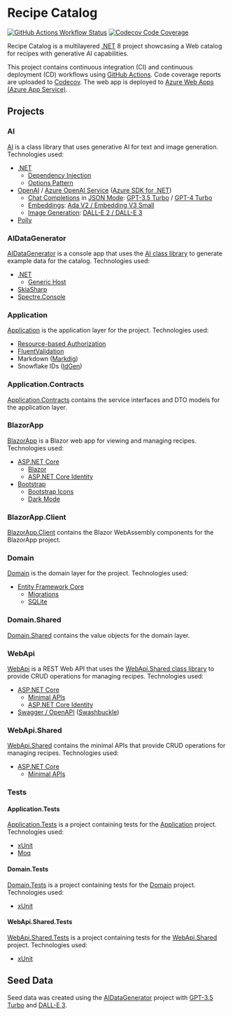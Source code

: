 # Recipe Catalog

[![GitHub Actions Workflow Status](https://img.shields.io/github/actions/workflow/status/jonathanpotts/RecipeCatalog/dotnet.yml?logo=github)](https://github.com/jonathanpotts/RecipeCatalog/actions/workflows/dotnet.yml) [![Codecov Code Coverage](https://img.shields.io/codecov/c/gh/jonathanpotts/RecipeCatalog?logo=codecov)](https://codecov.io/gh/jonathanpotts/RecipeCatalog)

Recipe Catalog is a multilayered [.NET](https://dotnet.microsoft.com/) 8 project showcasing a Web catalog for recipes with generative AI capabilities.

This project contains continuous integration (CI) and continuous deployment (CD) workflows using [GitHub Actions](https://docs.github.com/actions). Code coverage reports are uploaded to [Codecov](https://codecov.io/). The web app is deployed to [Azure Web Apps (Azure App Service)](https://azure.microsoft.com/products/app-service/web/).

## Projects

### AI

[AI](src/AI/) is a class library that uses generative AI for text and image generation. Technologies used:

- [.NET](https://dotnet.microsoft.com/)
    - [Dependency Injection](https://learn.microsoft.com/dotnet/core/extensions/dependency-injection)
    - [Options Pattern](https://learn.microsoft.com/dotnet/core/extensions/options)
- [OpenAI](https://openai.com/) / [Azure OpenAI Service](https://azure.microsoft.com/products/ai-services/openai-service/) ([Azure SDK for .NET](https://github.com/Azure/azure-sdk-for-net))
    - [Chat Completions](https://platform.openai.com/docs/guides/text-generation/chat-completions-api) in [JSON Mode](https://platform.openai.com/docs/guides/text-generation/json-mode): [GPT-3.5 Turbo](https://platform.openai.com/docs/models/gpt-3-5) / [GPT-4 Turbo](https://platform.openai.com/docs/models/gpt-4-and-gpt-4-turbo)
    - [Embeddings](https://platform.openai.com/docs/guides/embeddings): [Ada V2 / Embedding V3 Small](https://platform.openai.com/docs/models/embeddings)
    - [Image Generation](https://platform.openai.com/docs/guides/images): [DALL-E 2 / DALL-E 3](https://platform.openai.com/docs/models/dall-e)
- [Polly](https://github.com/App-vNext/Polly)

### AIDataGenerator

[AIDataGenerator](src/AIDataGenerator/) is a console app that uses the [AI class library](src/AI/) to generate example data for the catalog. Technologies used:

- [.NET](https://dotnet.microsoft.com/)
    - [Generic Host](https://learn.microsoft.com/dotnet/core/extensions/generic-host)
- [SkiaSharp](https://github.com/mono/SkiaSharp)
- [Spectre.Console](https://spectreconsole.net/)

### Application

[Application](src/Application/) is the application layer for the project. Technologies used:

- [Resource-based Authorization](https://learn.microsoft.com/aspnet/core/security/authorization/resourcebased)
- [FluentValidation](https://github.com/FluentValidation/FluentValidation)
- Markdown ([Markdig](https://github.com/xoofx/markdig))
- Snowflake IDs ([IdGen](https://github.com/RobThree/IdGen))

### Application.Contracts

[Application.Contracts](src/Application.Contracts/) contains the service interfaces and DTO models for the application layer.

### BlazorApp

[BlazorApp](src/BlazorApp/) is a Blazor web app for viewing and managing recipes. Technologies used:

- [ASP.NET Core](https://dotnet.microsoft.com/apps/aspnet)
    - [Blazor](https://learn.microsoft.com/en-us/aspnet/core/blazor)
    - [ASP.NET Core Identity](https://learn.microsoft.com/aspnet/core/security/authentication/identity)
- [Bootstrap](https://getbootstrap.com/)
    - [Bootstrap Icons](https://icons.getbootstrap.com/)
    - [Dark Mode](https://getbootstrap.com/docs/5.3/customize/color-modes/)

### BlazorApp.Client

[BlazorApp.Client](src/BlazorApp.Client/) contains the Blazor WebAssembly components for the BlazorApp project.

### Domain

[Domain](src/Domain/) is the domain layer for the project. Technologies used:

- [Entity Framework Core](https://learn.microsoft.com/ef/core/)
    - [Migrations](https://learn.microsoft.com/ef/core/managing-schemas/migrations/)
    - [SQLite](https://www.sqlite.org/)

### Domain.Shared

[Domain.Shared](src/Domain.Shared/) contains the value objects for the domain layer.

### WebApi

[WebApi](src/WebApi/) is a REST Web API that uses the [WebApi.Shared class library](src/WebApi.Shared/) to provide CRUD operations for managing recipes. Technologies used:

- [ASP.NET Core](https://dotnet.microsoft.com/apps/aspnet)
    - [Minimal APIs](https://learn.microsoft.com/aspnet/core/fundamentals/minimal-apis/overview)
    - [ASP.NET Core Identity](https://learn.microsoft.com/aspnet/core/security/authentication/identity)
- [Swagger / OpenAPI](https://swagger.io/) ([Swashbuckle](https://github.com/domaindrivendev/Swashbuckle.AspNetCore))

### WebApi.Shared

[WebApi.Shared](src/WebApi.Shared/) contains the minimal APIs that provide CRUD operations for managing recipes. Technologies used:

- [ASP.NET Core](https://dotnet.microsoft.com/apps/aspnet)
    - [Minimal APIs](https://learn.microsoft.com/aspnet/core/fundamentals/minimal-apis/overview)

### Tests

#### Application.Tests

[Application.Tests](tests/Application.Tests/) is a project containing tests for the [Application](src/Application/) project. Technologies used:

- [xUnit](https://xunit.net/)
- [Moq](https://github.com/devlooped/moq)

#### Domain.Tests

[Domain.Tests](tests/Domain.Tests/) is a project containing tests for the [Domain](src/Domain/) project. Technologies used:

- [xUnit](https://xunit.net/)

#### WebApi.Shared.Tests

[WebApi.Shared.Tests](tests/WebApi.Tests/) is a project containing tests for the [WebApi.Shared](src/WebApi.Shared/) project. Technologies used:

- [xUnit](https://xunit.net/)

## Seed Data

Seed data was created using the [AIDataGenerator](../AIDataGenerator/) project with [GPT-3.5 Turbo](https://platform.openai.com/docs/models/gpt-3-5) and [DALL-E 3](https://platform.openai.com/docs/models/dall-e).
